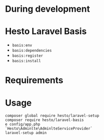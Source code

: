 # During development
# Hesto Laravel Basis

- `basis:env`
- `basis:dependencies`
- `basis:register`
- `basis:install`

# Requirements

# Usage

```
composer global require hesto/laravel-setup
composer require hesto/laravel-basis
e config/app.php
`Hesto\Adminlte\AdminlteServiceProvider`
laravel-setup admin
```


